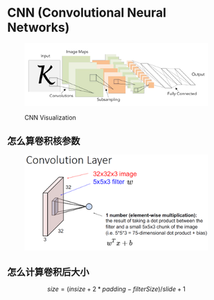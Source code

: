 # CNN (Convolutional Neural Networks)

<figure><img src="../../.gitbook/assets/Image_20231220173645.png" alt=""><figcaption><p>CNN Visualization</p></figcaption></figure>

## 怎么算卷积核参数

<figure><img src="../../.gitbook/assets/Image_20231220173809.png" alt=""><figcaption></figcaption></figure>

## 怎么计算卷积后大小

$$
size=(insize + 2*padding - filterSize)/slide + 1
$$


